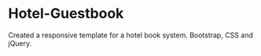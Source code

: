 # Hotel-Guestbook
Created a responsive template for a hotel book system. Bootstrap, CSS and jQuery.
